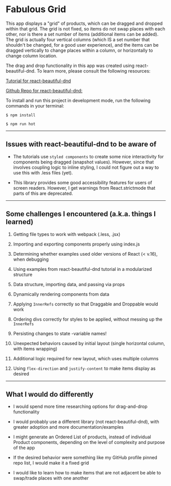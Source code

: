 # Fabulous Grid

This app displays a "grid" of products, which can be dragged and dropped within that grid. The grid is not fixed, so items do not swap places with each other, nor is there a set number of items (additional items can be added). The grid is actually four vertical columns (which IS a set number that shouldn't be changed, for a good user experience), and the items can be dragged vertically to change places within a column, or horizontally to change column location.

The drag and drop functionality in this app was created using react-beautiful-dnd. To learn more, please consult the following resources:

[Tutorial for react-beautiful-dnd](https://egghead.io/courses/beautiful-and-accessible-drag-and-drop-with-react-beautiful-dnd)

[Github Repo for react-beautiful-dnd:](https://github.com/atlassian/react-beautiful-dnd)

To install and run this project in development mode, run the following commands in your terminal:

`$ npm install`

`$ npm run hot`

---

## Issues with react-beautiful-dnd to be aware of

- The tutorials use `styled components` to create some nice interactivity for components being dragged (snapshot values). However, since that involves coupling logic to inline styling, I could not figure out a way to use this with .less files (yet).

- This library provides some good accessibility features for users of screen readers. However, I get warnings from React.strictmode that parts of this are deprecated.

---

## Some challenges I encountered (a.k.a. things I learned)

1. Getting file types to work with webpack (.less, .jsx)

2. Importing and exporting components properly using index.js

3. Determining whether examples used older versions of React (< v.16), when debugging

4. Using examples from react-beautiful-dnd tutorial in a modularized structure

5. Data structure, importing data, and passing via props

6. Dynamically rendering components from data

7. Applying `InnerRefs` correctly so that Draggable and Droppable would work

8. Ordering divs correctly for styles to be applied, without messing up the `InnerRefs`

9. Persisting changes to state -variable names!

10. Unexpected behaviors caused by initial layout (single horizontal column, with items wrapping)

11. Additional logic required for new layout, which uses multiple columns

12. Using `flex-direction` and `justify-content` to make items display as desired

---

## What I would do differently

- I would spend more time researching options for drag-and-drop functionality

- I would probably use a different library (not react-beautiful-dnd), with greater adoption and more documentation/examples

- I might generate an Ordered List of products, instead of individual Product components, depending on the level of complexity and purpose of the app

- If the desired behavior were something like my GitHub profile pinned repo list, I would make it a fixed grid

- I would like to learn how to make items that are not adjacent be able to swap/trade places with one another
